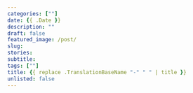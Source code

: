 ```yaml
---
categories: [""]
date: {{ .Date }}
description: ""
draft: false
featured_image: /post/
slug:
stories:
subtitle: 
tags: [""]
title: {{ replace .TranslationBaseName "-" " " | title }}
unlisted: false
---
```

